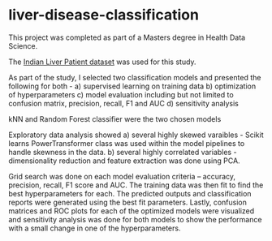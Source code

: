 # liver-disease-classification

This project was completed as part of a Masters degree in Health Data Science.

The [Indian Liver Patient dataset](http://archive.ics.uci.edu/ml/datasets/ILPD+%28Indian+Liver+Patient+Dataset%29) was used for this study.

As part of the study, I selected two classification models and presented the following for both - 
  a) supervised learning on training data
  b) optimization of hyperparameters
  c) model evaluation including but not limited to confusion matrix, precision, recall, F1 and AUC
  d) sensitivity analysis

kNN and Random Forest classifier were the two chosen models

Exploratory data analysis showed
  a) several highly skewed varaibles - Scikit learns PowerTransformer class was used within the model pipelines to handle skewness in the data. 
  b) several highly correlated variables - dimensionality reduction and feature extraction was done using PCA.

Grid search was done on each model evaluation criteria – accuracy, precision, recall, F1 score and AUC. The training data was then fit to find the best hyperparameters for each. The predicted outputs and classification reports were generated using the best fit parameters. Lastly, confusion matrices and ROC plots for each of the optimized models were visualized and sensitivity analysis was done for both models to show the performance with a small change in one of the hyperparameters.
